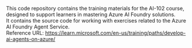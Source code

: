 This code repository contains the training materials for the AI-102 course, designed to support learners in mastering Azure AI Foundry solutions.
<br/>It contains the source code for working with exercises related to the Azure AI Foundry Agent Service.
<br/>Reference URL: https://learn.microsoft.com/en-us/training/paths/develop-ai-agents-on-azure/
